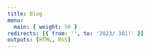 ```yaml
---
title: Blog
menu:
  main: { weight: 50 }
redirects: [{ from: '', to: '2023/ 301!' }]
outputs: [HTML, RSS]
---
```

